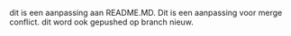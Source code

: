 dit is een aanpassing aan README.MD. Dit is een aanpassing voor merge conflict. dit word ook gepushed op branch nieuw.